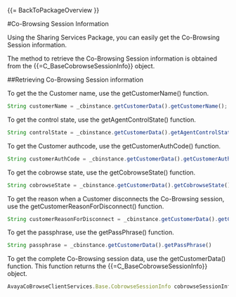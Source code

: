 {{= BackToPackageOverview }}

#Co-Browsing Session Information

Using the Sharing Services Package, you can easily get the Co-Browsing Session information.

The method to retrieve the Co-Browsing Session information is obtained from the {{=C_BaseCobrowseSessionInfo}} object.

##Retrieving Co-Browsing Session information

To get the the Customer name, use the getCustomerName() function.

```javascript
String customerName = _cbinstance.getCustomerData().getCustomerName();
```

To get the control state, use the getAgentControlState() function.

```javascript
String controlState = _cbinstance.getCustomerData().getAgentControlState();
```

To get the Customer authcode, use the getCustomerAuthCode() function.

```javascript
String customerAuthCode = _cbinstance.getCustomerData().getCustomerAuthCode();
```

To get the cobrowse state, use the getCobrowseState() function.

```javascript
String cobrowseState = _cbinstance.getCustomerData().getCobrowseState();
```

To get the reason when a Customer disconnects the Co-Browsing session, use the getCustomerReasonForDisconnect() function.

```javascript
String customerReasonForDisconnect = _cbinstance.getCustomerData().getCustomerReasonForDisconnect();
```

To get the passphrase, use the getPassPhrase() function.

```javascript
String passphrase = _cbinstance.getCustomerData().getPassPhrase()
```

To get the complete Co-Browsing session data, use the getCustomerData() function. This function returns the {{=C_BaseCobrowseSessionInfo}} object.

```javascript
AvayaCoBrowseClientServices.Base.CobrowseSessionInfo cobrowseSessionInfo = _cbinstance.getCustomerData();
```
